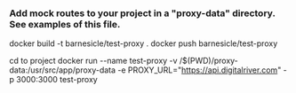 
### Add mock routes to your project in a "proxy-data" directory. See examples of this file.

docker build -t barnesicle/test-proxy .
docker push barnesicle/test-proxy

cd to project
docker run --name test-proxy -v /$(PWD)/proxy-data:/usr/src/app/proxy-data -e PROXY_URL="https://api.digitalriver.com" -p 3000:3000 test-proxy
